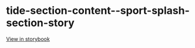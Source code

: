 # tide-section-content--sport-splash-section-story

[View in storybook](https://raw.githack.com/Independent-Digital-News-and-Media-Ltd/indy-pwamp-sb/PR-2383-sb/index.html?path=/story/tide-section-content--sport-splash-section-story)